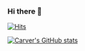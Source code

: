 ### Hi there 👋

[![Hits](https://hits.seeyoufarm.com/api/count/incr/badge.svg?url=https%3A%2F%2Fgithub.com%2Fminumsa&count_bg=%233CC5FF&title_bg=%23555555&icon=&icon_color=%23E7E7E7&title=hits&edge_flat=false)](https://hits.seeyoufarm.com)

[![Carver's GitHub stats](https://github-readme-stats.vercel.app/api?username=minumsa)](https://github.com/anuraghazra/github-readme-stats)
